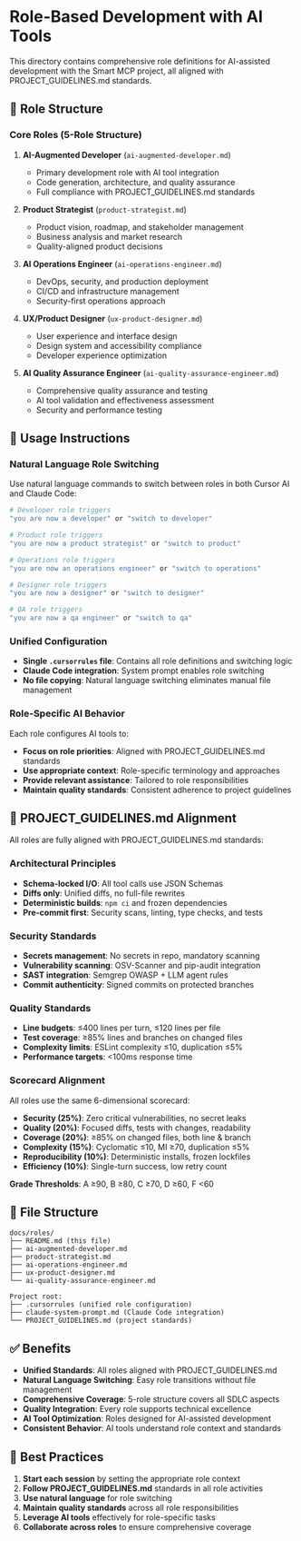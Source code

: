 # Role-Based Development with AI Tools

This directory contains comprehensive role definitions for AI-assisted development with the Smart MCP project, all aligned with PROJECT_GUIDELINES.md standards.

## 🎯 Role Structure

### Core Roles (5-Role Structure)
1. **AI-Augmented Developer** (`ai-augmented-developer.md`)
   - Primary development role with AI tool integration
   - Code generation, architecture, and quality assurance
   - Full compliance with PROJECT_GUIDELINES.md standards

2. **Product Strategist** (`product-strategist.md`)
   - Product vision, roadmap, and stakeholder management
   - Business analysis and market research
   - Quality-aligned product decisions

3. **AI Operations Engineer** (`ai-operations-engineer.md`)
   - DevOps, security, and production deployment
   - CI/CD and infrastructure management
   - Security-first operations approach

4. **UX/Product Designer** (`ux-product-designer.md`)
   - User experience and interface design
   - Design system and accessibility compliance
   - Developer experience optimization

5. **AI Quality Assurance Engineer** (`ai-quality-assurance-engineer.md`)
   - Comprehensive quality assurance and testing
   - AI tool validation and effectiveness assessment
   - Security and performance testing

## 🚀 Usage Instructions

### Natural Language Role Switching
Use natural language commands to switch between roles in both Cursor AI and Claude Code:

```bash
# Developer role triggers
"you are now a developer" or "switch to developer"

# Product role triggers  
"you are now a product strategist" or "switch to product"

# Operations role triggers
"you are now an operations engineer" or "switch to operations"

# Designer role triggers
"you are now a designer" or "switch to designer"

# QA role triggers
"you are now a qa engineer" or "switch to qa"
```

### Unified Configuration
- **Single `.cursorrules` file**: Contains all role definitions and switching logic
- **Claude Code integration**: System prompt enables role switching
- **No file copying**: Natural language switching eliminates manual file management

### Role-Specific AI Behavior
Each role configures AI tools to:
- **Focus on role priorities**: Aligned with PROJECT_GUIDELINES.md standards
- **Use appropriate context**: Role-specific terminology and approaches
- **Provide relevant assistance**: Tailored to role responsibilities
- **Maintain quality standards**: Consistent adherence to project guidelines

## 📐 PROJECT_GUIDELINES.md Alignment

All roles are fully aligned with PROJECT_GUIDELINES.md standards:

### Architectural Principles
- **Schema-locked I/O**: All tool calls use JSON Schemas
- **Diffs only**: Unified diffs, no full-file rewrites
- **Deterministic builds**: `npm ci` and frozen dependencies
- **Pre-commit first**: Security scans, linting, type checks, and tests

### Security Standards
- **Secrets management**: No secrets in repo, mandatory scanning
- **Vulnerability scanning**: OSV-Scanner and pip-audit integration
- **SAST integration**: Semgrep OWASP + LLM agent rules
- **Commit authenticity**: Signed commits on protected branches

### Quality Standards
- **Line budgets**: ≤400 lines per turn, ≤120 lines per file
- **Test coverage**: ≥85% lines and branches on changed files
- **Complexity limits**: ESLint complexity ≤10, duplication ≤5%
- **Performance targets**: <100ms response time

### Scorecard Alignment
All roles use the same 6-dimensional scorecard:
- **Security (25%)**: Zero critical vulnerabilities, no secret leaks
- **Quality (20%)**: Focused diffs, tests with changes, readability
- **Coverage (20%)**: ≥85% on changed files, both line & branch
- **Complexity (15%)**: Cyclomatic ≤10, MI ≥70, duplication ≤5%
- **Reproducibility (10%)**: Deterministic installs, frozen lockfiles
- **Efficiency (10%)**: Single-turn success, low retry count

**Grade Thresholds**: A ≥90, B ≥80, C ≥70, D ≥60, F <60

## 📁 File Structure
```
docs/roles/
├── README.md (this file)
├── ai-augmented-developer.md
├── product-strategist.md
├── ai-operations-engineer.md
├── ux-product-designer.md
└── ai-quality-assurance-engineer.md

Project root:
├── .cursorrules (unified role configuration)
├── claude-system-prompt.md (Claude Code integration)
└── PROJECT_GUIDELINES.md (project standards)
```

## ✅ Benefits
- **Unified Standards**: All roles aligned with PROJECT_GUIDELINES.md
- **Natural Language Switching**: Easy role transitions without file management
- **Comprehensive Coverage**: 5-role structure covers all SDLC aspects
- **Quality Integration**: Every role supports technical excellence
- **AI Tool Optimization**: Roles designed for AI-assisted development
- **Consistent Behavior**: AI tools understand role context and standards

## 🎯 Best Practices
1. **Start each session** by setting the appropriate role context
2. **Follow PROJECT_GUIDELINES.md** standards in all role activities
3. **Use natural language** for role switching
4. **Maintain quality standards** across all role responsibilities
5. **Leverage AI tools** effectively for role-specific tasks
6. **Collaborate across roles** to ensure comprehensive coverage
